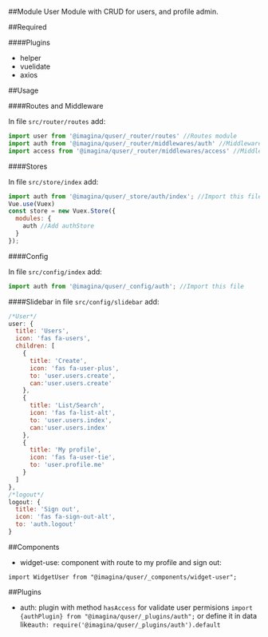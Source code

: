 ##Module User
Module with CRUD for users, and profile admin.

##Required

####Plugins
- helper
- vuelidate
- axios


##Usage

####Routes and Middleware

In file `src/router/routes` add:
```js
import user from '@imagina/quser/_router/routes' //Routes module
import auth from '@imagina/quser/_router/middlewares/auth' //Middleware auth
import access from '@imagina/quser/_router/middlewares/access' //Middleware access
```

####Stores

In file `src/store/index` add:
```js
import auth from '@imagina/quser/_store/auth/index'; //Import this file //Import this file
Vue.use(Vuex)
const store = new Vuex.Store({
  modules: {
    auth //Add authStore
  }
});
```

####Config

In file `src/config/index` add:
```js
import auth from '@imagina/quser/_config/auth'; //Import this file
```
####Slidebar
in file `src/config/slidebar` add:
```js
/*User*/
user: {
  title: 'Users',
  icon: 'fas fa-users',
  children: [
    {
      title: 'Create',
      icon: 'fas fa-user-plus',
      to: 'user.users.create',
      can:'user.users.create'
    },
    {
      title: 'List/Search',
      icon: 'fas fa-list-alt',
      to: 'user.users.index',
      can:'user.users.index'
    },
    {
      title: 'My profile',
      icon: 'fas fa-user-tie',
      to: 'user.profile.me'
    }
  ]
},
/*logout*/
logout: {
  title: 'Sign out',
  icon: 'fas fa-sign-out-alt',
  to: 'auth.logout'
}
```

##Components
- widget-use: component with route to my profile and sign out:

`import WidgetUser from "@imagina/quser/_components/widget-user";`

##Plugins
- auth: plugin with method `hasAccess` for validate user permisions
`import {authPlugin} from "@imagina/quser/_plugins/auth";` or define it in data like`auth: require('@imagina/quser/_plugins/auth').default`
